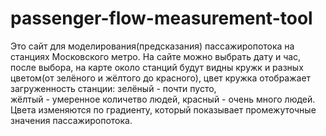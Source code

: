 # passenger-flow-measurement-tool
Это сайт для моделирования(предсказания) пассажиропотока на станциях Московского метро. 
На сайте можно выбрать дату и час, после выбора, на карте около станций будут видны кружк и разных цветом(от зелёного и жёлтого до красного), 
цвет кружка отображает загруженность станции:
зелёный - почти пусто,  
жёлтый - умеренное количетво людей,
красный - очень много людей.
Цвета изменяются по градиенту, который показывает промежуточные значения пассажиропотока.
